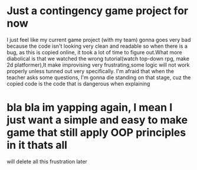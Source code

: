 # Just a contingency game project for now
I just feel like my current game project (with my team)
gonna goes very bad because the code isn't looking very clean and readable so when there is a bug, as this is copied online, it took a lot of time to figure out.What more diabolical is that we watched the wrong tutorial(watch top-down rpg, make 2d platformer),It make improvising very frustrating,some logic will not work properly unless tunned out very specifically. I'm afraid that when the teacher asks some questions, I'm gonna die standing on that stage, cuz the copied code is the code that is dangerous when explaining 
# bla bla im yapping again, I mean I just want a simple and easy to make game that still apply OOP principles in it thats all
will delete all this frustration later